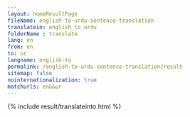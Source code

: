 ```yaml
---
layout: homeResultPage
fileName: english-to-urdu-sentence-translation
translatein: english_to_urdu
folderName : translate
lang: en
from: en
to: ur
langname: english-to
permalink: /english-to-urdu-sentence-translation/result
sitemap: false
nointernationalization: true
matchurls: en&&ur
---
```

{% include result/translateinto.html %}

<script src="/js/result/translation.js" data-foldername="{{page.folderName}}" data-lang="{{page.lang}}"></script>
